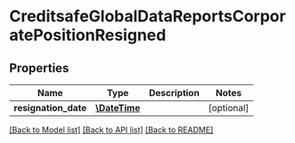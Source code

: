 # CreditsafeGlobalDataReportsCorporatePositionResigned

## Properties
Name | Type | Description | Notes
------------ | ------------- | ------------- | -------------
**resignation_date** | [**\DateTime**](\DateTime.md) |  | [optional] 

[[Back to Model list]](../../README.md#documentation-for-models) [[Back to API list]](../../README.md#documentation-for-api-endpoints) [[Back to README]](../../README.md)

